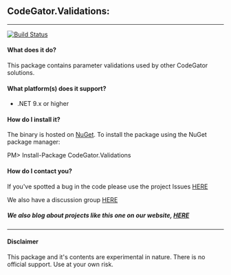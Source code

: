 ## CodeGator.Validations: 
---

[![Build Status](https://dev.azure.com/codegator/CodeGator.Validations/_apis/build/status%2FCodeGator.CodeGator.Validations?branchName=main)](https://dev.azure.com/codegator/CodeGator.Validations/_build/latest?definitionId=109&branchName=main)

#### What does it do?
This package contains parameter validations used by other CodeGator solutions.

#### What platform(s) does it support?
* .NET 9.x or higher

#### How do I install it?
The binary is hosted on [NuGet](https://www.nuget.org/packages/Codegator.Validations/). To install the package using the NuGet package manager:

PM> Install-Package CodeGator.Validations

#### How do I contact you?
If you've spotted a bug in the code please use the project Issues [HERE](https://github.com/CodeGator/CodeGator.Validations/issues)

We also have a discussion group [HERE](https://github.com/CodeGator/CodeGator.Validations/discussions)

##### We also blog about projects like this one on our website, [HERE](http://www.codegator.com)
---
#### Disclaimer
This package and it's contents are experimental in nature. There is no official support. Use at your own risk.